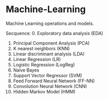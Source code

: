 # Machine-Learning
Machine Learning operations and models.

Secquence:
0. Exploratory data analysis (EDA)
1. Principal Component Analysis (PCA)
2. K nearest neighbors (KNN)
3. Linear discriminant analysis (LDA)
4. Linear Regression (LR)
5. Logistic Regression (LogReg)
6. Naive Bayes
7. Support Vector Regressor (SVM)
8. Feed Forward Neural Network (FF-NN)
9. Convolution Neural Network (CNN)
10. Hidden Markov Model (HMM)
